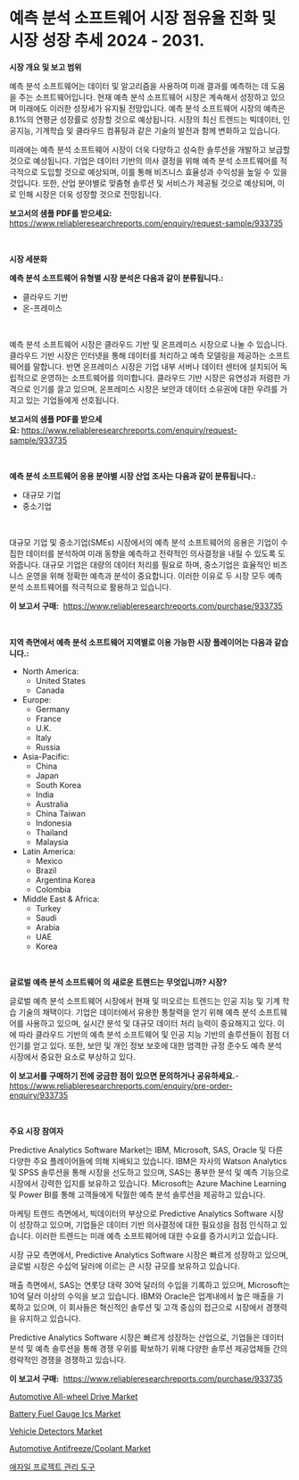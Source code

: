 <p><h1>예측 분석 소프트웨어 시장 점유율 진화 및 시장 성장 추세 2024 - 2031.</h1></p><p><strong>시장 개요 및 보고 범위</strong></p>
<p><p>예측 분석 소프트웨어는 데이터 및 알고리즘을 사용하여 미래 결과를 예측하는 데 도움을 주는 소프트웨어입니다. 현재 예측 분석 소프트웨어 시장은 계속해서 성장하고 있으며 미래에도 이러한 성장세가 유지될 전망입니다. 예측 분석 소프트웨어 시장의 예측은 8.1%의 연평균 성장률로 성장할 것으로 예상됩니다. 시장의 최신 트렌드는 빅데이터, 인공지능, 기계학습 및 클라우드 컴퓨팅과 같은 기술의 발전과 함께 변화하고 있습니다.</p><p>미래에는 예측 분석 소프트웨어 시장이 더욱 다양하고 성숙한 솔루션을 개발하고 보급할 것으로 예상됩니다. 기업은 데이터 기반의 의사 결정을 위해 예측 분석 소프트웨어를 적극적으로 도입할 것으로 예상되며, 이를 통해 비즈니스 효율성과 수익성을 높일 수 있을 것입니다. 또한, 산업 분야별로 맞춤형 솔루션 및 서비스가 제공될 것으로 예상되며, 이로 인해 시장은 더욱 성장할 것으로 전망됩니다.</p></p>
<p><strong>보고서의 샘플 PDF를 받으세요:</strong> <a href="https://www.reliableresearchreports.com/enquiry/request-sample/933735">https://www.reliableresearchreports.com/enquiry/request-sample/933735</a></p>
<p>&nbsp;</p>
<p><strong>시장 세분화</strong></p>
<p><strong>예측 분석 소프트웨어 유형별 시장 분석은 다음과 같이 분류됩니다.:</strong></p>
<p><ul><li>클라우드 기반</li><li>온-프레미스</li></ul></p>
<p>&nbsp;</p>
<p><p>예측 분석 소프트웨어 시장은 클라우드 기반 및 온프레미스 시장으로 나눌 수 있습니다. 클라우드 기반 시장은 인터넷을 통해 데이터를 처리하고 예측 모델링을 제공하는 소프트웨어를 말합니다. 반면 온프레미스 시장은 기업 내부 서버나 데이터 센터에 설치되어 독립적으로 운영하는 소프트웨어를 의미합니다. 클라우드 기반 시장은 유연성과 저렴한 가격으로 인기를 끌고 있으며, 온프레미스 시장은 보안과 데이터 소유권에 대한 우려를 가지고 있는 기업들에게 선호됩니다.</p></p>
<p><strong>보고서의 샘플 PDF를 받으세요:</strong>&nbsp;<a href="https://www.reliableresearchreports.com/enquiry/request-sample/933735">https://www.reliableresearchreports.com/enquiry/request-sample/933735</a></p>
<p>&nbsp;</p>
<p><strong> 예측 분석 소프트웨어 응용 분야별 시장 산업 조사는 다음과 같이 분류됩니다.:</strong></p>
<p><ul><li>대규모 기업</li><li>중소기업</li></ul></p>
<p>&nbsp;</p>
<p><p>대규모 기업 및 중소기업(SMEs) 시장에서의 예측 분석 소프트웨어의 응용은 기업이 수집한 데이터를 분석하여 미래 동향을 예측하고 전략적인 의사결정을 내릴 수 있도록 도와줍니다. 대규모 기업은 대량의 데이터 처리를 필요로 하며, 중소기업은 효율적인 비즈니스 운영을 위해 정확한 예측과 분석이 중요합니다. 이러한 이유로 두 시장 모두 예측 분석 소프트웨어를 적극적으로 활용하고 있습니다.</p></p>
<p><strong>이 보고서 구매:</strong>&nbsp; <a href="https://www.reliableresearchreports.com/purchase/933735">https://www.reliableresearchreports.com/purchase/933735</a></p>
<p>&nbsp;</p>
<p><strong>지역 측면에서 예측 분석 소프트웨어 지역별로 이용 가능한 시장 플레이어는 다음과 같습니다.:</strong></p>
<p><ul>
    <li>
        North America:
        <ul>
            <li>United States</li>
            <li>Canada</li>
        </ul>
    </li>
    <li>
        Europe:
        <ul>
            <li>Germany</li>
            <li>France</li>
            <li>U.K.</li>
            <li>Italy</li>
            <li>Russia</li>
        </ul>
    </li>
    <li>
        Asia-Pacific:
        <ul>
            <li>China</li>
            <li>Japan</li>
            <li>South Korea</li>
            <li>India</li>
            <li>Australia</li>
            <li>China Taiwan</li>
            <li>Indonesia</li>
            <li>Thailand</li>
            <li>Malaysia</li>
        </ul>
    </li>
    <li>
        Latin America:
        <ul>
            <li>Mexico</li>
            <li>Brazil</li>
            <li>Argentina Korea</li>
            <li>Colombia</li>
        </ul>
    </li>
    <li>
        Middle East & Africa:
        <ul>
            <li>Turkey</li>
            <li>Saudi</li>
            <li>Arabia</li>
            <li>UAE</li>
            <li>Korea</li>
        </ul>
    </li>
    </ul></p>
<p>&nbsp;</p>
<p><strong>글로벌 예측 분석 소프트웨어 의 새로운 트렌드는 무엇입니까? 시장?</strong></p>
<p><p>글로벌 예측 분석 소프트웨어 시장에서 현재 및 떠오르는 트렌드는 인공 지능 및 기계 학습 기술의 채택이다. 기업은 데이터에서 유용한 통찰력을 얻기 위해 예측 분석 소프트웨어를 사용하고 있으며, 실시간 분석 및 대규모 데이터 처리 능력이 중요해지고 있다. 이에 따라 클라우드 기반의 예측 분석 소프트웨어 및 인공 지능 기반의 솔루션들이 점점 더 인기를 얻고 있다. 또한, 보안 및 개인 정보 보호에 대한 엄격한 규정 준수도 예측 분석 시장에서 중요한 요소로 부상하고 있다.</p></p>
<p><strong>이 보고서를 구매하기 전에 궁금한 점이 있으면 문의하거나 공유하세요.</strong>- <a href="https://www.reliableresearchreports.com/enquiry/pre-order-enquiry/933735">https://www.reliableresearchreports.com/enquiry/pre-order-enquiry/933735</a></p>
<p>&nbsp;</p>
<p><strong>주요 시장 참여자</strong></p>
<p><p>Predictive Analytics Software Market는 IBM, Microsoft, SAS, Oracle 및 다른 다양한 주요 플레이어들에 의해 지배되고 있습니다. IBM은 자사의 Watson Analytics 및 SPSS 솔루션을 통해 시장을 선도하고 있으며, SAS는 풍부한 분석 및 예측 기능으로 시장에서 강력한 입지를 보유하고 있습니다. Microsoft는 Azure Machine Learning 및 Power BI를 통해 고객들에게 탁월한 예측 분석 솔루션을 제공하고 있습니다.</p><p>마케팅 트렌드 측면에서, 빅데이터의 부상으로 Predictive Analytics Software 시장이 성장하고 있으며, 기업들은 데이터 기반 의사결정에 대한 필요성을 점점 인식하고 있습니다. 이러한 트렌드는 미래 예측 소프트웨어에 대한 수요를 증가시키고 있습니다.</p><p>시장 규모 측면에서, Predictive Analytics Software 시장은 빠르게 성장하고 있으며, 글로벌 시장은 수십억 달러에 이르는 큰 시장 규모를 보유하고 있습니다.</p><p>매출 측면에서, SAS는 연롯당 대략 30억 달러의 수입을 기록하고 있으며, Microsoft는 10억 달러 이상의 수익을 보고 있습니다. IBM와 Oracle은 업계내에서 높은 매출을 기록하고 있으며, 이 회사들은 혁신적인 솔루션 및 고객 중심의 접근으로 시장에서 경쟁력을 유지하고 있습니다.</p><p>Predictive Analytics Software 시장은 빠르게 성장하는 산업으로, 기업들은 데이터 분석 및 예측 솔루션을 통해 경쟁 우위를 확보하기 위해 다양한 솔루션 제공업체들 간의 령략적인 경쟁을 경쟁하고 있습니다.</p></p>
<p><strong>이 보고서 구매:</strong>&nbsp;&nbsp;<a href="https://www.reliableresearchreports.com/purchase/933735">https://www.reliableresearchreports.com/purchase/933735</a></p>
<p><p><a href="https://circular-yam-9b9.notion.site/Insights-into-Automotive-All-wheel-Drive-Market-Size-Analysing-Market-Share-Trends-and-Growth-fro-34a41d5b81274d6c85bb64cf62fdb92c">Automotive All-wheel Drive Market</a></p><p><a href="https://view.publitas.com/reportprime-1/insights-into-battery-fuel-gauge-ics-market-size-analysing-market-share-trends-and-growth-from-2024-to-2031/">Battery Fuel Gauge Ics Market</a></p><p><a href="https://view.publitas.com/reportprime-1/vehicle-detectors-market-research-report-provides-thorough-industry-overview-which-offers-an-in-depth-analysis-of-product-trends-and-new-market-divisions/">Vehicle Detectors Market</a></p><p><a href="https://angry-finch-aaf.notion.site/Automotive-Antifreeze-Coolant-Market-Challenges-Opportunities-and-Growth-Drivers-and-Major-Market-dcc081b1282d4f6da0fc0e286cca18d4">Automotive Antifreeze/Coolant Market</a></p><p><a href="https://github.com/vss5505pa7z1p/Market-Research-Report-List-1/blob/main/7869492184064.md">애자일 프로젝트 관리 도구</a></p></p>

